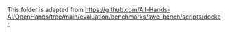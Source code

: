 This folder is adapted from https://github.com/All-Hands-AI/OpenHands/tree/main/evaluation/benchmarks/swe_bench/scripts/docker